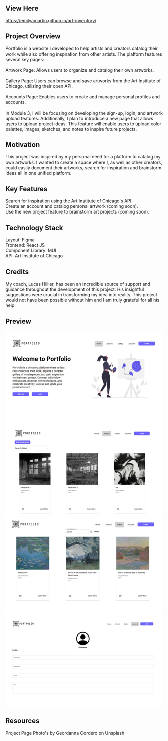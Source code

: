 ## View Here

https://emilyamartin.github.io/art-inventory/

## Project Overview

Portfolio is a website I developed to help artists and creators catalog their work while also offering inspiration from other artists. The platform features several key pages:
<br>
<br>
Artwork Page: Allows users to organize and catalog their own artworks.
<br>
<br>
Gallery Page: Users can browse and save artworks from the Art Institute of Chicago, utilizing their open API.
<br>
<br>
Accounts Page: Enables users to create and manage personal profiles and accounts.
<br>
<br>
In Module 3, I will be focusing on developing the sign-up, login, and artwork upload features. Additionally, I plan to introduce a new page that allows users to upload project ideas. This feature will enable users to upload color palettes, images, sketches, and notes to inspire future projects.

## Motivation

This project was inspired by my personal need for a platform to catalog my own artworks. I wanted to create a space where I, as well as other creators, could easily document their artworks, search for inspiration and brainstorm ideas all in one unified platform.

## Key Features

Search for inspiration using the Art Institute of Chicago's API.
<br>
Create an account and catalog personal artwork (coming soon).
<br>
Use the new project feature to brainstorm art projects (coming soon).

## Technology Stack

Layout: Figma
<br>
Frontend: React JS
<br>
Component Library: MUI
<br>
API: Art Institute of Chicago

## Credits

My coach, Lucas Hillier, has been an incredible source of support and guidance throughout the development of this project. His insightful suggestions were crucial in transforming my idea into reality. This project would not have been possible without him and I am truly grateful for all his help.

## Preview

<img src="public/Images/9.jpg" alt="img of home screen" width="500"/>
<img src="public/Images/10.jpg" alt="img of artwork page" width="500"/>
<img src="public/Images/11.jpg" alt="img of gallery page" width="500"/>
<img src="public/Images/12.jpg" alt="img of account page" width="500"/>

## Resources

Project Page Photo's by Geordanna Cordero on Unsplash
